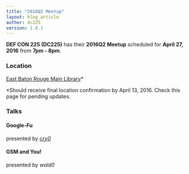 ```yaml
---
title: "2016Q2 Meetup"
layout: blog_article
author: dc225
version: 1.0.1
---
```


<script type="application/ld+json">
{
  "@context" : "http://schema.org",
  "@type" : "Event",
  "name" : "2016Q2 Meetup",
  "startDate" : "2016-04-27",
  "location" : {
    "@type" : "Place",
    "name" : "East Baton Rouge Main Library",
    "address" : {
      "@type" : "PostalAddress",
      "addressLocality" : "Baton Rouge",
      "addressRegion" : "Louisiana"
    }
  },
  "description" : "DC225 has their 2016Q2 Meetup coming up",
  "url" : "http://defcon225.org/blog/2016/q2-meetup.html"
}
</script>

**DEF CON 225 (DC225)** has their **2016Q2 Meetup** scheduled for **April 27, 2016** from **7pm - 8pm**.

### Location
[East Baton Rouge Main Library](http://www.ebrpl.com/LocationsandHours/ebr.html)*

*Should receive final location confirmation by April 13, 2016. Check this page for pending updates.

### Talks

#### Google-Fu
presented by [*cry0*](https://nolacon.com/speaker/cry0/)

#### GSM and You!
presented by *wald0*
